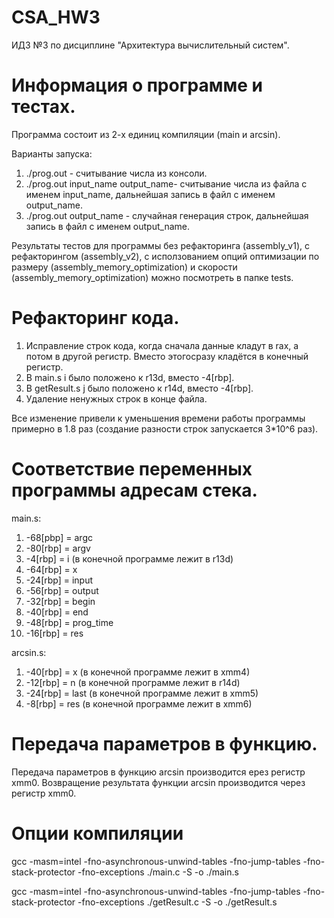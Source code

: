# CSA_HW3
ИДЗ №3 по дисциплине "Архитектура вычислительный систем".
# Информация о программе и тестах.
Программа состоит из 2-х единиц компиляции (main и arcsin).

Варианты запуска:
1. ./prog.out - считывание числа из консоли.
2. ./prog.out input_name output_name- считывание числа из файла c именем input_name, дальнейшая запись в файл с именем output_name.
3. ./prog.out output_name - случайная генерация строк, дальнейшая запись в файл с именем output_name.

Рeзультаты тестов для программы без рефакторинга (assembly_v1), с рефакторингом (assembly_v2), с исползованием опций оптимизации по размеру (assembly_memory_optimization) и скорости (assembly_memory_optimization) можно посмотреть в папке tests.
# Рефакторинг кода.
1. Исправление строк кода, когда сначала данные кладут в rax, а потом в другой регистр. Вместо этогосразу кладётся в конечный регистр.
2. В main.s i было положено к r13d, вместо -4[rbp].
3. В getResult.s j было положено к r14d, вместо -4[rbp].
4. Удаление ненужных строк в конце файла.

Все изменение привели к уменьшения времени работы программы примерно в 1.8 раз (создание разности строк запускается 3*10^6 раз).
# Соответствие переменных программы адресам стека.
main.s:
1.  -68[pbp] = argc
2.  -80[rbp] = argv
3.  -4[rbp] = i (в конечной программе лежит в r13d)
4.  -64[rbp] = x
5.  -24[rbp] = input
6.  -56[rbp] = output
7.  -32[rbp] = begin
8.  -40[rbp] = end
9.  -48[rbp] = prog_time
10. -16[rbp] = res

arcsin.s:
1.  -40[rbp] = x (в конечной программе лежит в xmm4)
2.  -12[rbp] = n (в конечной программе лежит в r14d)
3.  -24[rbp] = last (в конечной программе лежит в xmm5)
4.  -8[rbp] = res (в конечной программе лежит в xmm6)
# Передача параметров в функцию.
Передача параметров в функцию arcsin производится ерез регистр xmm0.
Возвращение результата функции arcsin производится через регистр xmm0.
# Опции компиляции
gcc -masm=intel -fno-asynchronous-unwind-tables -fno-jump-tables -fno-stack-protector -fno-exceptions ./main.c -S -o ./main.s

gcc -masm=intel -fno-asynchronous-unwind-tables -fno-jump-tables -fno-stack-protector -fno-exceptions ./getResult.c -S -o ./getResult.s
